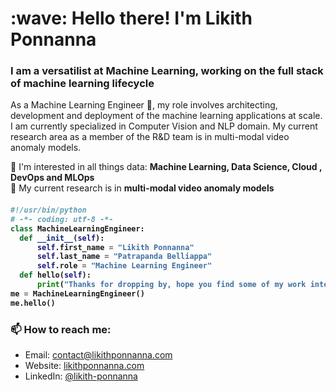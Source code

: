 <!--
**likithponnanna/likithponnanna** is a ✨ _special_ ✨ repository because its `README.md` (this file) appears on your GitHub profile.

Here are some ideas to get you started:

- 🔭 I’m currently working on ...
- 🌱 I’m currently learning ...
- 👯 I’m looking to collaborate on ...
- 🤔 I’m looking for help with ...
- 💬 Ask me about ...
- 📫 How to reach me: ...
- 😄 Pronouns: ...
- ⚡ Fun fact: ...
-->

<h1 align="left" id="macropower-title">:wave: Hello there! I'm Likith Ponnanna</h1>
<h3 align="left">I am a versatilist at Machine Learning, working on the full stack of machine learning lifecycle</h3>

As a Machine Learning Engineer :robot:, my role involves architecting, development and deployment of the machine learning applications at scale. I am currently specialized in Computer Vision and NLP domain. My current research area as a member of the R&D team is in multi-modal video anomaly models. 

🤔  I'm interested in all things data: **Machine Learning, Data Science, Cloud , DevOps and MLOps** <br/>
🔭  My current research is in  **multi-modal video anomaly models** <br/>


<h4 align="left">

  ```python
#!/usr/bin/python
# -*- coding: utf-8 -*-
class MachineLearningEngineer:
    def __init__(self):
        self.first_name = "Likith Ponnanna"
        self.last_name = "Patrapanda Belliappa"
        self.role = "Machine Learning Engineer"
    def hello(self):
        print("Thanks for dropping by, hope you find some of my work interesting.")
me = MachineLearningEngineer()
me.hello()
  
 
``` 
</h4>



### 📫 How to reach me:

- Email: [contact@likithponnanna.com](mailto:contact@likithponnanna.com)
- Website: [likithponnanna.com](https://www.likithponnanna.com/)
- LinkedIn: [@likith-ponnanna](https://www.linkedin.com/in/likith-ponnanna/)


